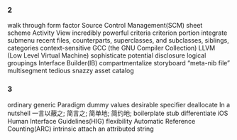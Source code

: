 

### 2 
walk through
form factor
Source Control Management(SCM)
sheet       
scheme
Activity View
incredibly powerful
criteria criterion
portion
integrate
submenu
recent files, counterparts, superclasses, and subclasses, siblings, categories
context-sensitive
GCC (the GNU Compiler Collection)
LLVM (Low Level Virtual Machine)
sophisticate
potential
disclosure
logical groupings 
Interface Builder(IB)
compartmentalize
storyboard “meta-nib file” 
multisegment
tedious
snazzy
asset catalog

### 3 
ordinary  generic
Paradigm
dummy values    desirable
specifier
deallocate
In a nutshell       一言以蔽之; 简言之; 简单地; 简约地;
boilerplate
stub
differentiate
iOS Human Interface Guidelines(HIG)
flexibility
Automatic Reference Counting(ARC)
intrinsic
attach
an attributed string

